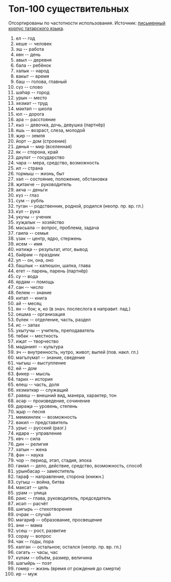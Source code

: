 # Топ-100 существительных

Отсортированы по частотности использования. Источник: [письменный корпус татарского языка](https://www.corpus.tatar).

1. ел -- год
2. кеше -- человек 
3. эш -- работа 
4. көн -- день 
5. авыл -- деревня
6. бала -- ребёнок
7. халык -- народ
8. вакыт -- время
9. баш -- голова, главный
10. сүз -- слово
11. шәһәр -- город
12. урын -- место
13. хезмәт -- труд
14. мәктәп -- школа
15. юл -- дорога
16. ара -- расстояние
17. кыз -- девочка, дочь, девушка (партнёр)
18. яшь -- возраст, слеза, молодой
19. җир -- земля
20. йорт -- дом (строение)
21. дөнья -- мир (вселенная)
22. як -- сторона, край
23. дәүләт -- государство
24. чара -- мера, средство, возможность
25. ил -- страна
26. тормыш -- жизнь, быт
27. хәл -- состояние, положение, обстановка
28. җитәкче -- руководитель
29. акча -- деньги
30. күз -- глаз
31. сум -- рубль
32. туган -- родственник, родной, родился (неопр. пр. вр. гл.)
33. күл -- рука
34. укучы -- ученик
35. хуҗалык -- хозяйство
36. мәсьәлә -- вопрос, проблема, задача
37. гаилә -- семья
38. үзәк -- центр, ядро, стержень
39. исем -- имя
40. нәтиҗә -- результат, итог, вывод
41. бәйрәм -- праздник
42. ул -- он, она, оно
43. башлык -- капюшон, шапка, глава
44. егет -- парень, парень (партнёр)
45. су -- вода
46. ярдәм -- помощь
47. сан -- число
48. белем -- знание
49. китап -- книга
50. ай -- месяц
51. ян -- бок; к, ко (в знач. послеслога в направит. пад.)
52. оешма -- организация
53. бүлек -- отделение, часть, раздел
54. ис -- запах
55. укытучы -- учитель, преподаватель
56. төбәк -- местность
57. иҗат -- творчество
58. мәдәният -- культура
59. эч -- внутренность, нутро, живот; выпей (пов. накл. гл.)
60. мәгълүмат -- знание, сведение
61. чыгыш -- выступление
62. өй -- дом
63. фикер -- мысль
64. тарих -- история
65. өлеш -- часть, доля
66. хезмәткәр -- служащий
67. рәвеш -- внешний вид, манера, характер, тон
68. әсәр -- произведение, сочинение
69. дәрәҗә -- уровень, степень
70. җыр -- песня
71. мөмкинлек -- возможность
72. вәкил -- представитель
73. урыс -- русский (разг.)
74. идарә -- управление
75. көч -- сила
76. дин -- религия
77. хатын -- жена
78. фән -- наука
79. чор -- период, этап, стадия, эпоха
80. гамәл -- дело, действие, средство, возможность, способ
81. урынбасар -- заместитель
82. тараф -- направление, сторона (книжн.)
83. сугыш -- война, битва
84. максат -- цель
85. урам -- улица
86. рәис -- глава, руководитель, председатель
87. исәп -- расчёт
88. шигырь -- стихотворение
89. очрак -- случай
90. мәгариф -- образование, просвещение
91. әни -- мама
92. үсеш -- рост, развитие
93. сорау -- вопрос
94. чак -- годы, пора
95. калган -- остальное; остался (неопр. пр. вр. гл.)
96. сәгать -- часы, час
97. күләм -- объём, размер, величина
98. шагыйрь -- поэт
99. гомер -- жизнь (время от рождения до смерти)
100. ир -- муж
